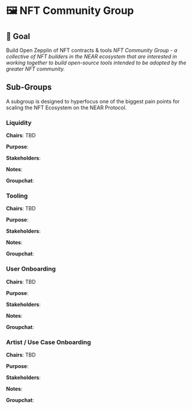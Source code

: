 # 🖼️ NFT Community Group

## 🎯 Goal
 Build Open Zepplin of NFT contracts & tools
*NFT Community Group - a collective of NFT builders in the NEAR ecosystem that are interested in working together to build open-source tools intended to be adopted by the greater NFT community.*


## Sub-Groups
A subgroup is designed to hyperfocus one of the biggest pain points for scaling the NFT Ecosystem on the NEAR Protocol.
### Liquidity
**Chairs**: TBD

**Purpose**: 

**Stakeholders**: 

**Notes**: 

**Groupchat**:

### Tooling
**Chairs**: TBD

**Purpose**: 

**Stakeholders**: 

**Notes**: 

**Groupchat**:


### User Onboarding
**Chairs**: TBD

**Purpose**: 

**Stakeholders**: 

**Notes**: 

**Groupchat**:



### Artist / Use Case Onboarding
**Chairs**: TBD

**Purpose**: 

**Stakeholders**: 

**Notes**: 

**Groupchat**:

